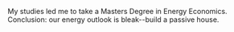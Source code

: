 My studies led me to take a Masters Degree in Energy Economics. Conclusion: our energy outlook is bleak--build a passive house.